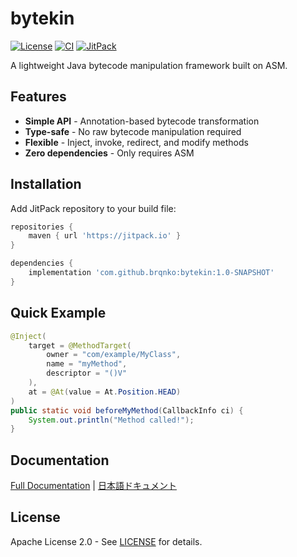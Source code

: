 # bytekin

[![License](https://img.shields.io/badge/License-Apache_2.0-blue.svg)](https://opensource.org/licenses/Apache-2.0)
[![CI](https://github.com/brqnko/bytekin/actions/workflows/gradle.yml/badge.svg)](https://github.com/brqnko/bytekin/actions)
[![JitPack](https://jitpack.io/v/brqnko/bytekin.svg)](https://jitpack.io/#brqnko/bytekin)

A lightweight Java bytecode manipulation framework built on ASM.

## Features

- **Simple API** - Annotation-based bytecode transformation
- **Type-safe** - No raw bytecode manipulation required
- **Flexible** - Inject, invoke, redirect, and modify methods
- **Zero dependencies** - Only requires ASM

## Installation

Add JitPack repository to your build file:

```gradle
repositories {
    maven { url 'https://jitpack.io' }
}

dependencies {
    implementation 'com.github.brqnko:bytekin:1.0-SNAPSHOT'
}
```

## Quick Example

```java
@Inject(
    target = @MethodTarget(
        owner = "com/example/MyClass",
        name = "myMethod",
        descriptor = "()V"
    ),
    at = @At(value = At.Position.HEAD)
)
public static void beforeMyMethod(CallbackInfo ci) {
    System.out.println("Method called!");
}
```

## Documentation

[Full Documentation](https://brqnko.github.io/bytekin/en/) | [日本語ドキュメント]([docs/ja/book/index.html](https://brqnko.github.io/bytekin/ja/))

## License

Apache License 2.0 - See [LICENSE](LICENSE) for details.


